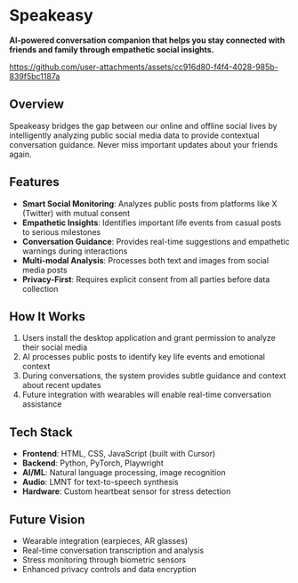 # Speakeasy

**AI-powered conversation companion that helps you stay connected with friends and family through empathetic social insights.**


https://github.com/user-attachments/assets/cc916d80-f4f4-4028-985b-839f5bc1187a


## Overview

Speakeasy bridges the gap between our online and offline social lives by intelligently analyzing public social media data to provide contextual conversation guidance. Never miss important updates about your friends again.

## Features

- **Smart Social Monitoring**: Analyzes public posts from platforms like X (Twitter) with mutual consent
- **Empathetic Insights**: Identifies important life events from casual posts to serious milestones
- **Conversation Guidance**: Provides real-time suggestions and empathetic warnings during interactions
- **Multi-modal Analysis**: Processes both text and images from social media posts
- **Privacy-First**: Requires explicit consent from all parties before data collection

## How It Works

1. Users install the desktop application and grant permission to analyze their social media
2. AI processes public posts to identify key life events and emotional context
3. During conversations, the system provides subtle guidance and context about recent updates
4. Future integration with wearables will enable real-time conversation assistance

## Tech Stack

- **Frontend**: HTML, CSS, JavaScript (built with Cursor)
- **Backend**: Python, PyTorch, Playwright
- **AI/ML**: Natural language processing, image recognition
- **Audio**: LMNT for text-to-speech synthesis
- **Hardware**: Custom heartbeat sensor for stress detection

## Future Vision

- Wearable integration (earpieces, AR glasses)
- Real-time conversation transcription and analysis
- Stress monitoring through biometric sensors
- Enhanced privacy controls and data encryption
